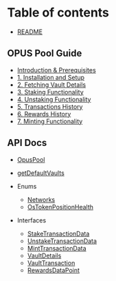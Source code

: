 # Table of contents

-   [README](README.md)

## OPUS Pool Guide

-   [Introduction & Prerequisites](book/guide/0-introduction.md)
-   [1. Installation and Setup](book/guide/1-installation.md)
-   [2. Fetching Vault Details](book/guide/2-vault-details.md)
-   [3. Staking Functionality](book/guide/3-stake.md)
-   [4. Unstaking Functionality](book/guide/4-unstake.md)
-   [5. Transactions History](book/guide/5-transactions-history.md)
-   [6. Rewards History](book/guide/6-rewards-history.md)
-   [7. Minting Functionality](book/guide/7-mint-os-token.md)

## API Docs

-   [OpusPool](book/docs/classes/OpusPool.md)
-   [getDefaultVaults](book/docs/functions/getDefaultVaults.md)

-   Enums

    -   [Networks](book/docs/enums/Networks.md)
    -   [OsTokenPositionHealth](book/docs/enums/OsTokenPositionHealth.md)

-   Interfaces

    -   [StakeTransactionData](book/docs/interfaces/StakingTransactionData.md)
    -   [UnstakeTransactionData](book/docs/interfaces/UnstakeTransactionData.md)
    -   [MintTransactionData](book/docs/interfaces/MintTransactionData.md)
    -   [VaultDetails](book/docs/interfaces/VaultDetails.md)
    -   [VaultTransaction](book/docs/interfaces/VaultTransaction.md)
    -   [RewardsDataPoint](book/docs/interfaces/RewardsDataPoint.md)
